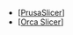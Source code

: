 - [[PrusaSlicer]]
- [[Orca Slicer]]

[//begin]: # "Autogenerated link references for markdown compatibility"
[PrusaSlicer]: PrusaSlicer "PrusaSlicer"
[Orca Slicer]: <Orca Slicer> "Orca Slicer"
[//end]: # "Autogenerated link references"